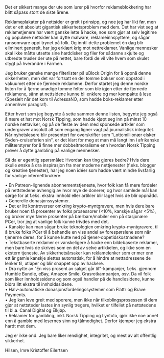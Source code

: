 Det er sikkert mange der ute som lurer på hvorfor reklameblokkering har blitt såpass stort de siste årene.

Reklameplakater på nettsider er greit i prinsipp, og noe jeg har likt før, men det er ett absolutt gigantisk sikkerhetsproblem med dem. Det har vist seg at reklametjenere har vært ganske lette å hacke, noe som gjør at selv legitime og populære nettsider kan dytte malware, reklameinnspyttere, og sågar ransomware oppi trynet på folk. Og inntil dette problemet én dag blir eliminert generelt, har jeg erklært krig mot nettreklamer. Vanlige mennesker skal ikke måtte utsette sine harddisker og filer for sådanne skjulte og utbredte trusler der ute på nettet, bare fordi de vil vite hvem som skulet stygt på hverandre i Farmen.

Jeg bruker ganske mange filterlister på uBlock Origin for å oppnå denne sikkerheten, men det var fortsatt en del tomme bokser som oppstod i vakuumet etter de fjernede reklamene. Derfor startet jeg denne norske listen for å fjerne unødige tomme felter som ble igjen etter de fjernede reklamene, sånn at nettsidene kunne bli enklere og mer kompakte å lese (Spesielt når det kom til AdressaNO, som hadde boks-reklamer etter annenhver paragraf).

Etter hvert som jeg begynte å sette sammen denne listen, begynte jeg også å nære et hat mot Norsk Tipping, som hadde kjøpt seg inn på minst 10 norske nettaviser, og på de fleste av dem med sponsede artikler som undergraver absolutt alt som engang ligner vagt på journalistisk integritet. Når nyhetslesere blir presentert for overskrifter som "Lottomillionær elsker Syden-cruiseferien sin", er det klart for meg at man må langt inn i afrikanske militærstyrer for å finne mer dobbeltmoralisme enn hvordan Norsk Tipping prøver å dytte gambling på vanlige mennesker.

Så da er egentlig spørsmålet: Hvordan kan ting gjøres bedre? Hvis dere skulle ønske å dra inspirasjon fra mer moderne nettjenester (f.eks. blogger og kreative tjenester), har jeg noen idéer som hadde vært mindre livsfarlig for vanlige internettbrukere:

• En Patreon-lignende abonnementstjeneste, hvor folk kan få mere fordeler på nettstedene avhengig av hvor mye de donerer, og hvor samlede mål kan sørge for at f.eks. ekstra innhold eller artikler blir laget hvis de blir oppnådd.<br>
• Generelle donasjonssystemer.<br>
• Det er litt kontroverser omkring krypto-myntgravere, men hvis dere bare bruker noen få prosenter av folks prosessorer (<10%, kanskje sågar <5%), og bruker mye færre prosenter på bærbare/mobiler enn på stasjonære PCer, tror jeg at vanlige folk kunne trivdes med det.<br>
• Kanskje kan man sågar bruke teknologien omkring krypto-myntgravere, til å bruke folks PCer til å behandle en viss andel av forespørslene som når tjenerne deres, for å kunne kutte ned på tjener-oppetidskostnadene?<br>
• Tekstbaserte reklamer er vanskeligere å hacke enn bildebaserte reklamer, men bare hvis de skrives som en del av selve artikkelen, og ikke som en ekstern tjeneste. Av sikkerhetsårsaker kan reklamelenker som er mer enn ett år gamle kanskje slettes automatisk, for å hindre at nettadressene de lenker til, utløper og blir snappet opp av hackere.<br>
• Dra nytte av "En viss prosent av salget går til"-kampanjer, f.eks. gjennom Humble Bundle, eBay, Amazon Smile, Grasrotkampanjen, osv. Da vil folk som liker innholdssidene og som også handler på de handlesidene, kunne bidra litt ekstra til innholdssidene.<br>
• Halv-automatiske donasjonsfordelingssystemer som Flattr og Brave Payments.<br>
• Jeg kan leve greit med sporere, men ikke når tilkoblingsprosessen til dem gjør at nettsteder lastes inn synlig tregere, hvilket er tilfellet på nettstedene til bl.a. Canal Digital og Elkjøp.<br>
• Reklamer for gambling, inkl. Norsk Tipping og Lyntoto, gjør ikke noe annet enn å gamble med lesernes sinn og tålmodighet. Derfor kjemper jeg ekstra hardt mot dem.

Jeg er ikke ond. Jeg bare liker renslighet, integritet, og mest av alt offentlig sikkerhet.

Hilsen,
Imre Kristoffer Eilertsen
